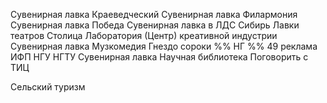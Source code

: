 Сувенирная лавка Краеведческий
Сувенирная лавка Филармония
Сувенирная лавка Победа
Сувенирная лавка в ЛДС Сибирь
Лавки театров
Столица
Лаборатория (Центр) креативной индустрии
Сувенирная лавка Музкомедия
Гнездо сороки
%% НГ %%
49 реклама
ИФП НГУ НГТУ 
Сувенирная лавка Научная библиотека
Поговорить с ТИЦ

Сельский туризм
